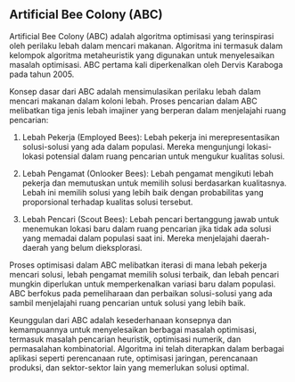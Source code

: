 ## Artificial Bee Colony (ABC)
Artificial Bee Colony (ABC) adalah algoritma optimisasi yang terinspirasi oleh perilaku lebah dalam mencari makanan. Algoritma ini termasuk dalam kelompok algoritma metaheuristik yang digunakan untuk menyelesaikan masalah optimisasi. ABC pertama kali diperkenalkan oleh Dervis Karaboga pada tahun 2005.

Konsep dasar dari ABC adalah mensimulasikan perilaku lebah dalam mencari makanan dalam koloni lebah. Proses pencarian dalam ABC melibatkan tiga jenis lebah imajiner yang berperan dalam menjelajahi ruang pencarian:

1. Lebah Pekerja (Employed Bees): Lebah pekerja ini merepresentasikan solusi-solusi yang ada dalam populasi. Mereka mengunjungi lokasi-lokasi potensial dalam ruang pencarian untuk mengukur kualitas solusi.

2. Lebah Pengamat (Onlooker Bees): Lebah pengamat mengikuti lebah pekerja dan memutuskan untuk memilih solusi berdasarkan kualitasnya. Lebah ini memilih solusi yang lebih baik dengan probabilitas yang proporsional terhadap kualitas solusi tersebut.

3. Lebah Pencari (Scout Bees): Lebah pencari bertanggung jawab untuk menemukan lokasi baru dalam ruang pencarian jika tidak ada solusi yang memadai dalam populasi saat ini. Mereka menjelajahi daerah-daerah yang belum dieksplorasi.

Proses optimisasi dalam ABC melibatkan iterasi di mana lebah pekerja mencari solusi, lebah pengamat memilih solusi terbaik, dan lebah pencari mungkin diperlukan untuk memperkenalkan variasi baru dalam populasi. ABC berfokus pada pemeliharaan dan perbaikan solusi-solusi yang ada sambil menjelajahi ruang pencarian untuk solusi yang lebih baik.

Keunggulan dari ABC adalah kesederhanaan konsepnya dan kemampuannya untuk menyelesaikan berbagai masalah optimisasi, termasuk masalah pencarian heuristik, optimisasi numerik, dan permasalahan kombinatorial. Algoritma ini telah diterapkan dalam berbagai aplikasi seperti perencanaan rute, optimisasi jaringan, perencanaan produksi, dan sektor-sektor lain yang memerlukan solusi optimal.